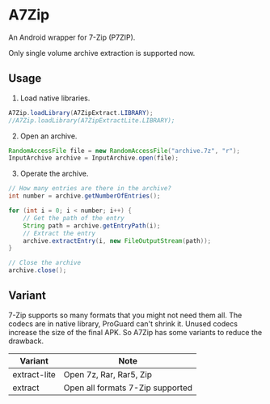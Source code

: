 # A7Zip

An Android wrapper for 7-Zip (P7ZIP).

Only single volume archive extraction is supported now.

## Usage

1. Load native libraries.

```java
A7Zip.loadLibrary(A7ZipExtract.LIBRARY);
//A7Zip.loadLibrary(A7ZipExtractLite.LIBRARY);
```

2. Open an archive.

```java
RandomAccessFile file = new RandomAccessFile("archive.7z", "r");
InputArchive archive = InputArchive.open(file);
```

3. Operate the archive.

```java
// How many entries are there in the archive?
int number = archive.getNumberOfEntries();

for (int i = 0; i < number; i++) {
    // Get the path of the entry
    String path = archive.getEntryPath(i);
    // Extract the entry
    archive.extractEntry(i, new FileOutputStream(path));
}

// Close the archive
archive.close();
```

## Variant

7-Zip supports so many formats that you might not need them all. The codecs are in native library, ProGuard can't shrink it. Unused codecs increase the size of the final APK. So A7Zip has some variants to reduce the drawback.

Variant | Note
---|---
extract-lite | Open 7z, Rar, Rar5, Zip
extract | Open all formats 7-Zip supported
